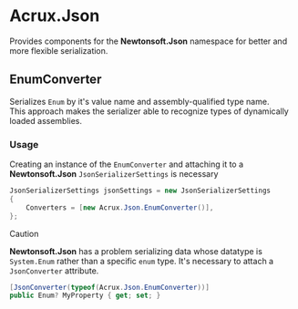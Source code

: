 # Acrux.Json

Provides components for the **Newtonsoft.Json** namespace for better and more flexible
serialization.

## EnumConverter

Serializes `Enum` by it's value name and assembly-qualified type name.<br/>
This approach makes the serializer able to recognize types of dynamically loaded assemblies.

### Usage

Creating an instance of the `EnumConverter` and attaching it to a **Newtonsoft.Json** `JsonSerializerSettings` is necessary
```cs
JsonSerializerSettings jsonSettings = new JsonSerializerSettings
{
    Converters = [new Acrux.Json.EnumConverter()],
};
```

> [!Caution]
> **Newtonsoft.Json** has a problem serializing data whose datatype is `System.Enum` rather than a specific `enum` type.
> It's necessary to attach a `JsonConverter` attribute.
> ```cs
> [JsonConverter(typeof(Acrux.Json.EnumConverter))]
> public Enum? MyProperty { get; set; }
> ```

